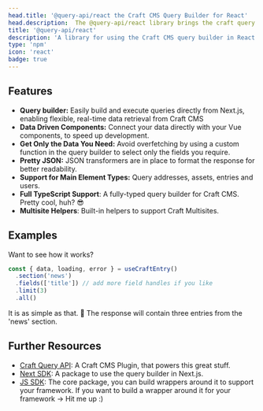 ```yaml
---
head.title: '@query-api/react the Craft CMS Query Builder for React'
head.description:  The @query-api/react library brings the craft query builder to your Nuxt frontend.
title: '@query-api/react'
description: 'A library for using the Craft CMS query builder in React.'
type: 'npm'
icon: 'react'
badge: true
---
```


## Features

- **Query builder:** Easily build and execute queries directly from Next.js, enabling flexible, real-time data retrieval from Craft CMS
- **Data Driven Components:** Connect your data directly with your Vue components, to speed up development.
- **Get Only the Data You Need:** Avoid overfetching by using a custom function in the query builder to select only the fields you require.
- **Pretty JSON:** JSON transformers are in place to format the response for better readability.
- **Support for Main Element Types:** Query addresses, assets, entries and users.
- **Full TypeScript Support**: A fully-typed query builder for Craft CMS. Pretty cool, huh? 😎
- **Multisite Helpers**: Built-in helpers to support Craft Multisites.

## Examples

Want to see how it works?

```ts [App.tsx]
const { data, loading, error } = useCraftEntry()
  .section('news')
  .fields(['title']) // add more field handles if you like
  .limit(3)
  .all()
```

It is as simple as that. 🚀 The response will contain three entries from the 'news' section.

## Further Resources

- [Craft Query API](/libraries/craft-query-api): A Craft CMS Plugin, that powers this great stuff.
- [Next SDK](/libraries/query-api-react): A package to use the query builder in Next.js.
- [JS SDK](/libraries/js-craftcms-api): The core package, you can build wrappers around it to support your framework. If you want to build a wrapper around it for your framework -> Hit me up :) 
